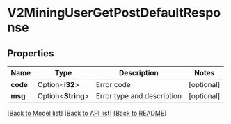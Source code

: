 # V2MiningUserGetPostDefaultResponse

## Properties

Name | Type | Description | Notes
------------ | ------------- | ------------- | -------------
**code** | Option<**i32**> | Error code | [optional]
**msg** | Option<**String**> | Error type and description | [optional]

[[Back to Model list]](../README.md#documentation-for-models) [[Back to API list]](../README.md#documentation-for-api-endpoints) [[Back to README]](../README.md)


